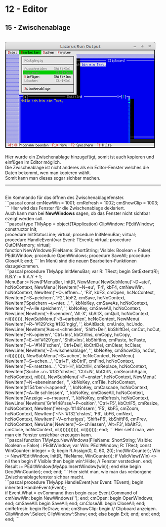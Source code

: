 # 12 - Editor
## 15 - Zwischenablage
<br>
<img src="image.png" alt="Selfhtml"><br><br>
Hier wurde ein Zwischenablage hinzugefügt, somit ist auch kopieren und einfügen im Editor möglich.<br>
Die Zwischeablage ist nicht anderes als ein Editor-Fenster welches die Daten bekommt, wen man kopieren wählt.<br>
Somit kann man dieses sogar sichbar machen.<br>
<hr><br>
Ein Kommando für das öffnen des Zwischenablagefenster.<br>
```pascal
const
  cmNewWin = 1001;
  cmRefresh = 1002;
  cmShowClip = 1003;
```
Hier wird das Fenster für die Zwischenablage deklariert.<br>
Auch kann man bei <b>NewWindows</b> sagen, ob das Fenster nicht sichtbar ezeigt werden soll.<br>
```pascal
type
  TMyApp = object(TApplication)
    ClipWindow: PEditWindow;
<br>
    constructor Init;
<br>
    procedure InitStatusLine; virtual;
    procedure InitMenuBar; virtual;
<br>
    procedure HandleEvent(var Event: TEvent); virtual;
    procedure OutOfMemory; virtual;
<br>
    function NewWindows(FileName: ShortString; Visible: Boolean = False): PEditWindow;
    procedure OpenWindows;
    procedure SaveAll;
    procedure CloseAll;
  end;
```
Im Menü sind die neuen Bearbeiten-Funktionen dazugekommen.<br>
```pascal
  procedure TMyApp.InitMenuBar;
  var
    R: TRect;
  begin
    GetExtent(R);
    R.B.Y := R.A.Y + 1;
<br>
    MenuBar := New(PMenuBar, Init(R, NewMenu(
      NewSubMenu('~D~atei', hcNoContext, NewMenu(
        NewItem('~N~eu', 'F4', kbF4, cmNewWin, hcNoContext,
        NewItem('~O~effnen...', 'F3', kbF3, cmOpen, hcNoContext,
        NewItem('~S~peichern', 'F2', kbF2, cmSave, hcNoContext,
        NewItem('Speichern ~u~nter...', '', kbNoKey, cmSaveAs, hcNoContext,
        NewItem('~A~lle speichern', '', kbNoKey, cmSaveAll, hcNoContext,
        NewLine(
        NewItem('~B~eenden', 'Alt-X', kbAltX, cmQuit, hcNoContext, nil)))))))),
      NewSubMenu('~B~earbeiten', hcNoContext, NewMenu(
        NewItem('~R~'#129'ckg'#132'ngig', '', kbAltBack, cmUndo, hcUndo,
        NewLine(
        NewItem('Aus~s~chneiden', 'Shift+Del', kbShiftDel, cmCut, hcCut,
        NewItem('~K~opieren', 'Ctrl+Ins', kbCtrlIns, cmCopy, hcCopy,
        NewItem('~E~inf'#129'gen', 'Shift+Ins', kbShiftIns, cmPaste, hcPaste,
        NewItem('~L~'#148'schen', 'Ctrl+Del', kbCtrlDel, cmClear, hcClear,
        NewLine(
        NewItem('~Z~wischenablage', '', kbNoKey, cmShowClip, hcCut, nil))))))))),
      NewSubMenu('~S~uchen', hcNoContext, NewMenu(
        NewItem('~S~uchen...', 'Ctrl+F', kbCtrlF, cmFind, hcNoContext,
        NewItem('~E~rsetzten...', 'Ctrl+H', kbCtrlH, cmReplace, hcNoContext,
        NewItem('Suche ~n~'#132'chstes', 'Ctrl+N', kbCtrlN, cmSearchAgain, hcNoContext, nil)))),
      NewSubMenu('~F~enster', hcNoContext, NewMenu(
        NewItem('~N~ebeneinander', '', kbNoKey, cmTile, hcNoContext,
        NewItem(#154'ber~l~append', '', kbNoKey, cmCascade, hcNoContext,
        NewItem('~A~lle schliessen', '', kbNoKey, cmCloseAll, hcNoContext,
        NewItem('Anzeige ~e~rneuern', '', kbNoKey, cmRefresh, hcNoContext,
        NewLine(
        NewItem('Gr'#148'sse/~P~osition', 'Ctrl+F5', kbCtrlF5, cmResize, hcNoContext,
        NewItem('Ver~g~'#148'ssern', 'F5', kbF5, cmZoom, hcNoContext,
        NewItem('~N~'#132'chstes', 'F6', kbF6, cmNext, hcNoContext,
        NewItem('~V~orheriges', 'Shift+F6', kbShiftF6, cmPrev, hcNoContext,
        NewLine(
        NewItem('~S~chliessen', 'Alt+F3', kbAltF3, cmClose, hcNoContext, nil)))))))))))), nil)))))));
  end;
```
Hier sieht man, wie man ein Fenster unsichbar erzeugen kann.<br>
```pascal
  function TMyApp.NewWindows(FileName: ShortString; Visible: Boolean = False) : PEditWindow;
  var
    Win: PEditWindow;
    R: TRect;
  const
    WinCounter: integer = 0;
  begin
    R.Assign(0, 0, 60, 20);
    Inc(WinCounter);
    Win := New(PEditWindow, Init(R, FileName, WinCounter));
    if ValidView(Win) <> nil then begin
      if Visible then begin
        win^.Hide;        // Fenster verstecken.
      end;
      Result := PEditWindow(MyApp.InsertWindow(win));
    end else begin
      Dec(WinCounter);
    end;
  end;
```
Hier sieht man, wie man das verborgene Zwischenablagefenster sichbar macht.<br>
```pascal
  procedure TMyApp.HandleEvent(var Event: TEvent);
  begin
    inherited HandleEvent(Event);
<br>
    if Event.What = evCommand then begin
      case Event.Command of
        cmNewWin: begin
          NewWindows('');
        end;
        cmOpen: begin
          OpenWindows;
        end;
        cmSaveAll: begin
          SaveAll;
        end;
        cmCloseAll: begin
          CloseAll;
        end;
        cmRefresh: begin
          ReDraw;
        end;
        cmShowClip: begin     // Clipboard anzeigen.
          ClipWindow^.Select;
          ClipWindow^.Show;
        end;
        else begin
          Exit;
        end;
      end;
    end;
  end;
```
<br>
